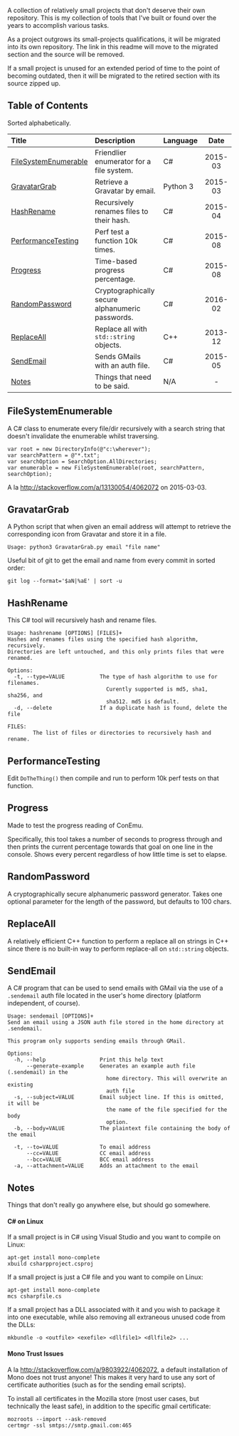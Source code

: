 A collection of relatively small projects that don't deserve their own repository. This is my
collection of tools that I've built or found over the years to accomplish various tasks.

As a project outgrows its small-projects qualifications, it will be migrated into its own
repository. The link in this readme will move to the migrated section and the source will be
removed.

If a small project is unused for an extended period of time to the point of becoming outdated,
then it will be migrated to the retired section with its source zipped up.



## Table of Contents

Sorted alphabetically.

| Title                                         | Description                                       | Language | Date |
| :---                                          | :---                                              | :--- | :---: |
| [FileSystemEnumerable](#filesystemenumerable) | Friendlier enumerator for a file system.          | C# | 2015-03 |
| [GravatarGrab](#gravatargrab)                 | Retrieve a Gravatar by email.                     | Python 3 | 2015-03 |
| [HashRename](#hashrename)                     | Recursively renames files to their hash.          | C# | 2015-04 |
| [PerformanceTesting](#performancetesting)     | Perf test a function 10k times.                   | C# | 2015-08 |
| [Progress](#progress)                         | Time-based progress percentage.                   | C# | 2015-08 |
| [RandomPassword](#randompassword)             | Cryptographically secure alphanumeric passwords.  | C# | 2016-02 |
| [ReplaceAll](#replaceall)                     | Replace all with `std::string` objects.           | C++ | 2013-12 |
| [SendEmail](#sendemail)                       | Sends GMails with an auth file.                   | C# | 2015-05 |
| [Notes](#notes)                               | Things that need to be said.                      | N/A | - |



## FileSystemEnumerable

A C# class to enumerate every file/dir recursively with a search string that doesn't invalidate the
enumerable whilst traversing.

    var root = new DirectoryInfo(@"c:\wherever");
    var searchPattern = @"*.txt";
    var searchOption = SearchOption.AllDirectories;
    var enumerable = new FileSystemEnumerable(root, searchPattern, searchOption);
    
A la http://stackoverflow.com/a/13130054/4062072 on 2015-03-03.


    
## GravatarGrab

A Python script that when given an email address will attempt to retrieve the corresponding icon
from Gravatar and store it in a file.

    Usage: python3 GravatarGrab.py email "file name"

Useful bit of git to get the email and name from every commit in sorted order:

    git log --format='$aN|%aE' | sort -u



## HashRename

This C# tool will recursively hash and rename files.

    Usage: hashrename [OPTIONS] [FILES]+
    Hashes and renames files using the specified hash algorithm, recursively.
    Directories are left untouched, and this only prints files that were renamed.

    Options:
      -t, --type=VALUE           The type of hash algorithm to use for filenames.
                                   Curently supported is md5, sha1, sha256, and
                                   sha512. md5 is default.
      -d, --delete               If a duplicate hash is found, delete the file

    FILES:
            The list of files or directories to recursively hash and rename.



## PerformanceTesting

Edit `DoTheThing()` then compile and run to perform 10k perf tests on that function.



## Progress

Made to test the progress reading of ConEmu.

Specifically, this tool takes a number of seconds to progress through and then prints the current
percentage towards that goal on one line in the console. Shows every percent regardless of how
little time is set to elapse.



## RandomPassword

A cryptographically secure alphanumeric password generator. Takes one optional parameter for the 
length of the password, but defaults to 100 chars.



## ReplaceAll

A relatively efficient C++ function to perform a replace all on strings in C++ since there is no
built-in way to perform replace-all on `std::string` objects.



## SendEmail

A C# program that can be used to send emails with GMail via the use of a `.sendemail` auth file
located in the user's home directory (platform independent, of course).

    Usage: sendemail [OPTIONS]+
    Send an email using a JSON auth file stored in the home directory at .sendemail.

    This program only supports sending emails through GMail.

    Options:
      -h, --help                 Print this help text
          --generate-example     Generates an example auth file (.sendemail) in the
                                   home directory. This will overwrite an existing
                                   auth file
      -s, --subject=VALUE        Email subject line. If this is omitted, it will be
                                   the name of the file specified for the body
                                   option.
      -b, --body=VALUE           The plaintext file containing the body of the email

      -t, --to=VALUE             To email address
          --cc=VALUE             CC email address
          --bcc=VALUE            BCC email address
      -a, --attachment=VALUE     Adds an attachment to the email



## Notes

Things that don't really go anywhere else, but should go somewhere.

#### C# on Linux

If a small project is in C# using Visual Studio and you want to compile on Linux:

    apt-get install mono-complete
    xbuild csharpproject.csproj
    
If a small project is just a C# file and you want to compile on Linux:

    apt-get install mono-complete
    mcs csharpfile.cs

If a small project has a DLL associated with it and you wish to package it into one executable,
while also removing all extraneous unused code from the DLLs:

    mkbundle -o <outfile> <exefile> <dllfile1> <dllfile2> ...

#### Mono Trust Issues

A la http://stackoverflow.com/a/9803922/4062072, a default installation of Mono does not trust
anyone! This makes it very hard to use any sort of certificate authorities (such as for the
sending email scripts).

To install all certificates in the Mozilla store (most user cases, but technically the least safe),
in addition to the specific gmail certificate:

    mozroots --import --ask-removed
    certmgr -ssl smtps://smtp.gmail.com:465
